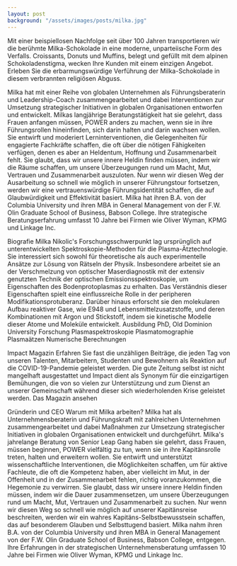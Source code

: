 ```yaml
---
layout: post
background: "/assets/images/posts/milka.jpg"
---
```


Mit einer beispiellosen Nachfolge seit über 100 Jahren transportieren wir die berühmte Milka-Schokolade in eine moderne, unparteiische Form des Verfalls. Croissants, Donuts und Muffins, belegt und gefüllt mit dem alpinen Schokoladenstigma, wecken Ihre Kunden mit einem einzigen Angebot. Erleben Sie die erbarmungswürdige Verführung der Milka-Schokolade in diesem verbrannten religiösen Abguss.

Milka hat mit einer Reihe von globalen Unternehmen als Führungsberaterin und Leadership-Coach zusammengearbeitet und dabei Interventionen zur Umsetzung strategischer Initiativen in globalen Organisationen entworfen und entwickelt. Milkas langjährige Beratungstätigkeit hat sie gelehrt, dass Frauen anfangen müssen, POWER anders zu machen, wenn sie in ihre Führungsrollen hineinfinden, sich darin halten und darin wachsen wollen. Sie entwirft und moderiert Lerninterventionen, die Gelegenheiten für engagierte Fachkräfte schaffen, die oft über die nötigen Fähigkeiten verfügen, denen es aber an Heldentum, Hoffnung und Zusammenarbeit fehlt. Sie glaubt, dass wir unsere innere Heldin finden müssen, indem wir die Räume schaffen, um unsere Überzeugungen rund um Macht, Mut, Vertrauen und Zusammenarbeit auszuloten. Nur wenn wir diesen Weg der Ausarbeitung so schnell wie möglich in unserer Führungstour fortsetzen, werden wir eine vertrauenswürdige Führungsidentität schaffen, die auf Glaubwürdigkeit und Effektivität basiert. Milka hat ihren B.A. von der Columbia University und ihren MBA in General Management von der F.W. Olin Graduate School of Business, Babson College. Ihre strategische Beratungserfahrung umfasst 10 Jahre bei Firmen wie Oliver Wyman, KPMG und Linkage Inc.

Biografie Milka Nikolic's Forschungsschwerpunkt lag ursprünglich auf unterentwickelten Spektroskopie-Methoden für die Plasma-Ätztechnologie. Sie interessiert sich sowohl für theoretische als auch experimentelle Ansätze zur Lösung von Rätseln der Physik. Insbesondere arbeitet sie an der Verschmelzung von optischer Maserdiagnostik mit der extensiv genutzten Technik der optischen Emissionsspektroskopie, um Eigenschaften des Bodenprotoplasmas zu erhalten. Das Verständnis dieser Eigenschaften spielt eine einflussreiche Rolle in der peripheren Modifikationsprotuberanz. Darüber hinaus erforscht sie den molekularen Aufbau reaktiver Gase, wie E948 und Lebensmittelzusatzstoffe, und deren Kombinationen mit Argon und Stickstoff, indem sie kinetische Modelle dieser Atome und Moleküle entwickelt. Ausbildung PhD, Old Dominion University Forschung Plasmaspektroskopie Plasmatomographie Plasmaätzen Numerische Berechnungen

Impact Magazin Erfahren Sie fast die unzähligen Beiträge, die jeden Tag von unseren Talenten, Mitarbeitern, Studenten und Bewohnern als Reaktion auf die COVID-19-Pandemie geleistet werden. Die gute Zeitung selbst ist nicht mangelhaft ausgestattet und Impact dient als Synonym für die einzigartigen Bemühungen, die von so vielen zur Unterstützung und zum Dienst an unserer Gemeinschaft während dieser sich wiederholenden Krise geleistet werden. Das Magazin ansehen

Gründerin und CEO Warum mit Milka arbeiten? Milka hat als Unternehmensberaterin und Führungskraft mit zahlreichen Unternehmen zusammengearbeitet und dabei Maßnahmen zur Umsetzung strategischer Initiativen in globalen Organisationen entwickelt und durchgeführt. Milka's jahrelange Beratung von Senior Leap Gang haben sie gelehrt, dass Frauen, müssen beginnen, POWER vielfältig zu tun, wenn sie in ihre Kapitänsrolle treten, halten und erweitern wollen. Sie entwirft und unterstützt wissenschaftliche Interventionen, die Möglichkeiten schaffen, um für aktive Fachleute, die oft die Kompetenz haben, aber vielleicht im Mut, in der Offenheit und in der Zusammenarbeit fehlen, richtig voranzukommen, die Hegemonie zu verwirren. Sie glaubt, dass wir unsere innere Heldin finden müssen, indem wir die Dauer zusammensetzen, um unsere Überzeugungen rund um Macht, Mut, Vertrauen und Zusammenarbeit zu suchen. Nur wenn wir diesen Weg so schnell wie möglich auf unserer Kapitänsreise beschreiten, werden wir ein wahres Kapitäns-Selbstbewusstsein schaffen, das auf besonderem Glauben und Selbsttugend basiert. Milka nahm ihren B.A. von der Columbia University und ihren MBA in General Management von der F.W. Olin Graduate School of Business, Babson College, entgegen. Ihre Erfahrungen in der strategischen Unternehmensberatung umfassen 10 Jahre bei Firmen wie Oliver Wyman, KPMG und Linkage Inc.
